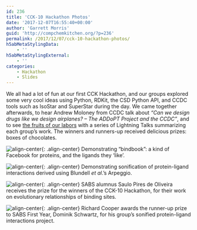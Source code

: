 ```yaml
---
id: 236
title: 'CCK-10 Hackathon Photos'
date: '2017-12-07T16:55:40+00:00'
author: 'Garrett Morris'
guid: 'http://compchemkitchen.org/?p=236'
permalink: /2017/12/07/cck-10-hackathon-photos/
h5abMetaStylingData:
    - ''
h5abMetaStylingExternal:
    - ''
categories:
    - Hackathon
    - Slides
---
```


We all had a lot of fun at our first CCK Hackathon, and our groups explored some very cool ideas using Python, RDKit, the CSD Python API, and CCDC tools such as IsoStar and SuperStar during the day. We came together afterwards, to hear Andrew Moloney from CCDC talk about *“Can we design drugs like we design airplanes? – The ADDoPT Project and the CCDC”*, and to see [the fruits of our labors](https://docs.google.com/presentation/d/10ed_xR_Fw4dtj203QbUkv4B_E2M6cdEf7ngB20aZZ6M/edit?usp=sharing) with a series of Lightning Talks summarizing each group’s work. The winners and runners-up received delicious prizes: boxes of chocolates.

![align-center](http://compchemkitchen.org/wp-content/uploads/2017/12/IMG_1398-300x225.jpg){: .align-center} Demonstrating “bindbook”: a kind of Facebook for proteins, and the ligands they ‘like’.

![align-center](http://compchemkitchen.org/wp-content/uploads/2017/12/IMG_1405-300x225.jpg){: .align-center} Demonstrating sonification of protein-ligand interactions derived using Blundell *et al*.’s Arpeggio.

![align-center](http://compchemkitchen.org/wp-content/uploads/2017/12/IMG_1407-300x225.jpg){: .align-center} SABS alumnus Saulo Pires de Oliveira receives the prize for the winners of the CCK-10 Hackathon, for their work on evolutionary relationships of binding sites.

![align-center](http://compchemkitchen.org/wp-content/uploads/2017/12/IMG_1408-300x225.jpg){: .align-center} Richard Cooper awards the runner-up prize to SABS First Year, Dominik Schwartz, for his group’s sonified protein-ligand interactions project.

